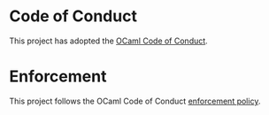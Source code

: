 # Code of Conduct

 This project has adopted the [OCaml Code of Conduct](https://github.com/ocaml/code-of-conduct/blob/main/CODE_OF_CONDUCT.md).

 # Enforcement

 This project follows the OCaml Code of Conduct
 [enforcement policy](https://github.com/ocaml/code-of-conduct/blob/main/CODE_OF_CONDUCT.md#enforcement).